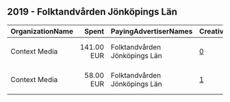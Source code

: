 ## 2019 - Folktandvården Jönköpings Län 
|OrganizationName|Spent|PayingAdvertiserNames|CreativeUrls|Impressions|Genders|AgeBrackets|CountryCodes|BillingAddresses|CandidateBallotInformation|
|:---|---:|:---|:---|---:|:---|:---|:---|:---|:---|
|Context Media|141.00 EUR|Folktandvården Jönköpings Län|[0](https://www.snap.com/political-ads/asset/8d2c4d16ee470a78f06b8e30e076d8e8bc62241fa60dc562a69876ec952199ad?mediaType=mp4)|30,696||23-24|sweden|"Västra Norrlandsgatan 7 ,UMEÅ,90327,SE"||
|Context Media|58.00 EUR|Folktandvården Jönköpings Län|[1](https://www.snap.com/political-ads/asset/372bea76a81da0fb7e87cf4af155bfab0a32aa97ed70600ae6f996bd2fb32182?mediaType=mp4)|16,979||23-24|sweden|"Västra Norrlandsgatan 7 ,UMEÅ,90327,SE"||
